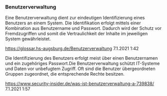 ### Benutzerverwaltung

Eine Benutzerverwaltung dient zur eindeutigen Identifizierung eines Benutzers an einem System. Die Identifikation erfolgt mittels einer Kombination aus Benutzername und Passwort. Dadurch wird der Schutz vor Fremdzugriffen und somit die Vertraulichkeit der Inhalte im jeweiligen System gewährleistet.

https://glossar.hs-augsburg.de/Benutzerverwaltung
7.1.2021 1:42


Die Identifizierung des Benutzers erfolgt meist über einen Benutzernamen und ein zugehöriges Passwort.Die Benutzerverwaltung schützt IT-Systeme und Daten vor unbefugtem Zugriff. Oft sind die Benutzer übergeordneten Gruppen zugeordnet, die entsprechende Rechte besitzen.


https://www.security-insider.de/was-ist-benutzerverwaltung-a-739838/
7.1.2021 1:57
